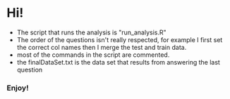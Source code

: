 **Hi!**
============
* The script that runs the analysis is "run_analysis.R"
* The order of the questions isn't really respected, for example I first set the correct col names then I merge the test and train data.
* most of the commands in the script are commented.
* the finalDataSet.txt is the data set that results from answering the last question

### Enjoy!
